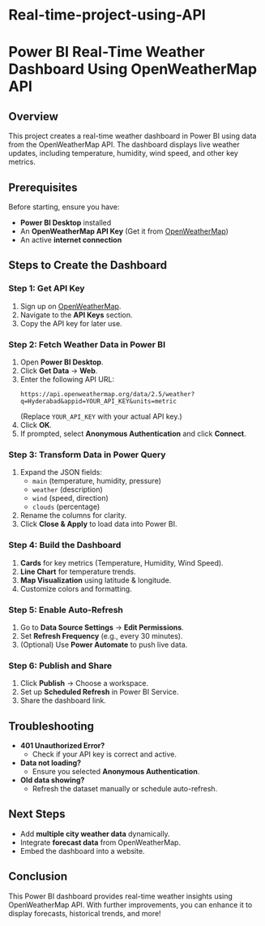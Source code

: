 # Real-time-project-using-API

# Power BI Real-Time Weather Dashboard Using OpenWeatherMap API

## Overview
This project creates a real-time weather dashboard in Power BI using data from the OpenWeatherMap API. The dashboard displays live weather updates, including temperature, humidity, wind speed, and other key metrics.

## Prerequisites
Before starting, ensure you have:
- **Power BI Desktop** installed
- An **OpenWeatherMap API Key** (Get it from [OpenWeatherMap](https://home.openweathermap.org/api_keys))
- An active **internet connection**

## Steps to Create the Dashboard

### Step 1: Get API Key
1. Sign up on [OpenWeatherMap](https://home.openweathermap.org/).
2. Navigate to the **API Keys** section.
3. Copy the API key for later use.

### Step 2: Fetch Weather Data in Power BI
1. Open **Power BI Desktop**.
2. Click **Get Data** → **Web**.
3. Enter the following API URL:
   ```
   https://api.openweathermap.org/data/2.5/weather?q=Hyderabad&appid=YOUR_API_KEY&units=metric
   ```
   (Replace `YOUR_API_KEY` with your actual API key.)
4. Click **OK**.
5. If prompted, select **Anonymous Authentication** and click **Connect**.

### Step 3: Transform Data in Power Query
1. Expand the JSON fields:
   - `main` (temperature, humidity, pressure)
   - `weather` (description)
   - `wind` (speed, direction)
   - `clouds` (percentage)
2. Rename the columns for clarity.
3. Click **Close & Apply** to load data into Power BI.

### Step 4: Build the Dashboard
1. **Cards** for key metrics (Temperature, Humidity, Wind Speed).
2. **Line Chart** for temperature trends.
3. **Map Visualization** using latitude & longitude.
4. Customize colors and formatting.

### Step 5: Enable Auto-Refresh
1. Go to **Data Source Settings** → **Edit Permissions**.
2. Set **Refresh Frequency** (e.g., every 30 minutes).
3. (Optional) Use **Power Automate** to push live data.

### Step 6: Publish and Share
1. Click **Publish** → Choose a workspace.
2. Set up **Scheduled Refresh** in Power BI Service.
3. Share the dashboard link.

## Troubleshooting
- **401 Unauthorized Error?**
  - Check if your API key is correct and active.
- **Data not loading?**
  - Ensure you selected **Anonymous Authentication**.
- **Old data showing?**
  - Refresh the dataset manually or schedule auto-refresh.

## Next Steps
- Add **multiple city weather data** dynamically.
- Integrate **forecast data** from OpenWeatherMap.
- Embed the dashboard into a website.

## Conclusion
This Power BI dashboard provides real-time weather insights using OpenWeatherMap API. With further improvements, you can enhance it to display forecasts, historical trends, and more!

